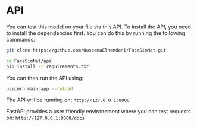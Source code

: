 # API
You can test this model on your file via this API. To install the API, you need to install the dependencies first. You can do this by running the following commands:
```bash
git clone https://github.com/OussamaElhamdani/FaceSimNet.git

cd FaceSimNet/api
pip install -r requirements.txt
```
You can then run the API using:
```bash
uvicorn main:app --reload
```
The API will be running on: `http://127.0.0.1:8000` 

FastAPI provides a user friendly environement where you can test requests on: `http://127.0.0.1:8000/docs`
